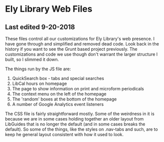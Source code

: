 Ely Library Web Files
=====================
Last edited 9-20-2018
------------------

These files control all our customizations for Ely Library's web presence. I have gone through and simplified and removed dead code. Look back in the history if you want to see the Grunt based project previously. The customizations and code we use though don't warrant the larger structure I built, so I slimmed it down.

The things run by the JS file are:
1. QuickSearch box - tabs and special searches
2. LibCal hours on homepage
3. The page to show information on print and microform periodicals
4. The context menu on the left of the homepage
5. The 'random' boxes at the bottom of the homepage
6. A number of Google Analytics event listeners

The CSS file is fairly straightforward mostly. Some of the weirdness in it is because we are in some cases holding together an older layout from LibGuides that is no longer the default (and in some cases breaks the default). So some of the things, like the styles on .nav-tabs and such, are to keep he general layout consistent with how it used to look.
